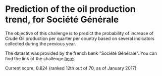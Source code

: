 # Prediction of the oil production trend, for Société Générale

The objective of this challenge is to predict the probability of increase of Crude Oil production per quarter per country based on several indicators collected during the previous year.

The dataset was provided by the french bank "Société Générale". You can find the link of the challenge <a href="https://challengedata.ens.fr/en/challenge/25/predict_the_crude_oil_production_trend.html">here</a>.

Current score: 0.824 (ranked 12th out of 70, as of January 2017)
